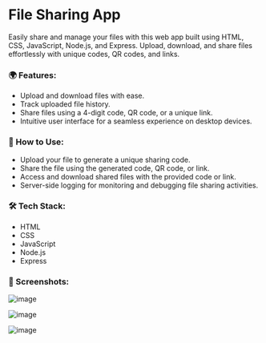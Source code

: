 # File Sharing App
Easily share and manage your files with this web app built using HTML, CSS, JavaScript, Node.js, and Express. Upload, download, and share files effortlessly with unique codes, QR codes, and links.

<h3>🌍 Features:</h3>
<ul>
  <li>Upload and download files with ease.</li>
  <li>Track uploaded file history.</li>
  <li>Share files using a 4-digit code, QR code, or a unique link.</li>
  <li>Intuitive user interface for a seamless experience on desktop devices.</li>
</ul>
<h3>🚀 How to Use:</h3>
<ul>
  <li>Upload your file to generate a unique sharing code.</li>
  <li>Share the file using the generated code, QR code, or link.</li>
  <li>Access and download shared files with the provided code or link.</li>
  <li>Server-side logging for monitoring and debugging file sharing activities.</li>
</ul>
<h3>🛠️ Tech Stack:</h3>
<ul>
  <li>HTML</li>
  <li>CSS</li>
  <li>JavaScript</li>
  <li>Node.js</li>
  <li>Express</li>
</ul>
<h3>📸 Screenshots:</h3>

![image](https://github.com/ganeshkandhan17/FileSharingApp/assets/87404827/43c4fa77-5e7f-4b08-b503-3ce527f9d8e4)

![image](https://github.com/ganeshkandhan17/FileSharingApp/assets/87404827/a149d544-f449-49b0-91a7-12056135ba39)

![image](https://github.com/ganeshkandhan17/FileSharingApp/assets/87404827/29c6b5a8-2643-4586-97e2-1ea6ec60dd64)


